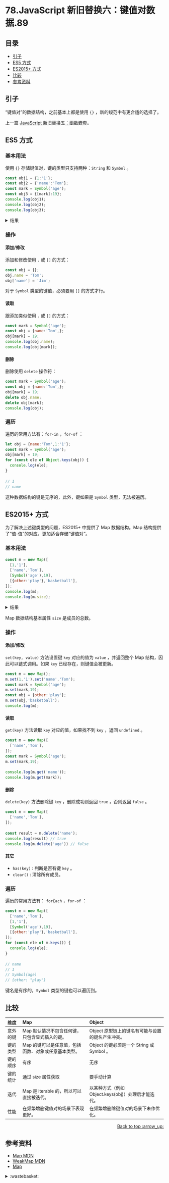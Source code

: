 # 78.JavaScript 新旧替换六：键值对数据.89
## <a name="index"></a> 目录
- [引子](#start)
- [ES5 方式](#es5)
- [ES2015+ 方式](#es2015)
- [比较](#compare)
- [参考资料](#reference)


## <a name="start"></a> 引子
“键值对”的数据结构，之前基本上都是使用 `{}` ，新的规范中有更合适的选择了。

上一篇 [JavaScript 新旧替换五：函数嵌套][url-segment-52]。

## <a name="es5"></a> ES5 方式
### 基本用法
使用 `{}` 存储键值对，键的类型只支持两种：`String` 和 `Symbol` 。
```js
const obj1 = {1:'1'};
const obj2 = {'name':'Tom'};
const mark = Symbol('age');
const obj3 = {[mark]:19};
console.log(obj1);
console.log(obj2);
console.log(obj3);
```
<details>
<summary>结果</summary>

![78-object-base][url-local-1]

上面的 `obj1` 的键名虽然是一个数字，但会被转换为字符串。

</details>

### 操作
#### 添加/修改
添加和修改使用 `.` 或 `[]` 的方式：
```js
const obj = {};
obj.name = 'Tom';
obj['name'] = 'Jim';
```
对于 `Symbol` 类型的键值，必须要用 `[]` 的方式才行。


#### 读取
跟添加类似使用 `.` 或 `[]` 的方式：
```js
const mark = Symbol('age');
const obj = {name:'Tom',};
obj[mark] = 19;
console.log(obj.name);
console.log(obj[mark]);
```

#### 删除
删除使用 `delete` 操作符：
```js
const mark = Symbol('age');
const obj = {name:'Tom',};
obj[mark] = 19;
delete obj.name;
delete obj[mark];
console.log(obj);
```

### 遍历
遍历的常用方法有：`for-in` ，`for-of` ：
```js
let obj = {name:'Tom',1:'1'};
const mark = Symbol('age');
obj[mark] = 19;
for (const ele of Object.keys(obj)) {
  console.log(ele);
}

// 1
// name
```
这种数据结构的键是无序的，此外，键如果是 `Symbol` 类型，无法被遍历。


## <a name="es2015"></a> ES2015+ 方式
为了解决上述键类型的问题，ES2015+ 中提供了 Map 数据结构。Map 结构提供了“值-值”的对应，更加适合存储“键值对”。
### 基本用法
```js
const m = new Map([
  [1,'1'],
  ['name','Tom'],
  [Symbol('age'),19],
  [{other:'play'},'basketball'],
]);
console.log(m);
console.log(m.size);
```

<details>
<summary>结果</summary>

![78-map-base][url-local-2]

</details>

Map 数据结构基本属性 `size` 是成员的总数。

### 操作
#### 添加/修改
`set(key, value)` 方法设置键 `key` 对应的值为 `value` ，并返回整个 Map 结构，因此可以链式调用。如果 `key` 已经存在，则键值会被更新。
```js
const m = new Map();
m.set(1,'1').set('name','Tom');
const mark = Symbol('age');
m.set(mark,19);
const obj = {other:'play'};
m.set(obj,'basketball');
console.log(m);
```

#### 读取
`get(key)` 方法读取 `key` 对应的值，如果找不到 `key` ，返回 `undefined` 。
```js
const m = new Map([
  ['name','Tom'],
]);
const mark = Symbol('age');
m.set(mark,19);

console.log(m.get('name'));
console.log(m.get(mark));
```

#### 删除
`delete(key)` 方法删除键 `key` ，删除成功则返回 `true` ，否则返回 `false` 。
```js
const m = new Map([
  ['name','Tom'],
]);

const result = m.delete('name');
console.log(result) // true
console.log(m.delete('age')) // false

```

#### 其它
- `has(key)` : 判断是否有键 `key` 。
- `clear()` : 清除所有成员。

### 遍历
遍历的常用方法有： `forEach` ，`for-of` ：
```js
const m = new Map([
  ['name','Tom'],
  [1,'1'],
  [Symbol('age'),19],
  [{other:'play'},'basketball'],
]);
for (const ele of m.keys()) {
  console.log(ele);
}

// name
// 1
// Symbol(age)
// {other: "play"}
```
键名是有序的，`Symbol` 类型的键也可以遍历到。


## <a name="compare"></a> 比较
维度 | Map | Object
:------------ | :------------- | :-------------
意外的键 | 	Map 默认情况不包含任何键，只包含显式插入的键。 | Object 原型链上的键名有可能与设置的键名产生冲突。
键的类型 | Map 的键可以是任意值，包括函数、对象或任意基本类型。 | Object 的键必须是一个 String 或 Symbol 。
键的顺序 | 有序 | 无序
键的统计 | 通过 size 属性获取 | 要手动计算
迭代 | Map 是 iterable 的，所以可以直接被迭代。 | 以某种方式（例如 Object.keys(obj)）处理后才能迭代。
性能 | 在频繁增删键值对的场景下表现更好。 | 在频繁增删除键值对的场景下未作优化。

<div align="right"><a href="#index">Back to top :arrow_up:</a></div>


## <a name="reference"></a> 参考资料
- [Map MDN][url-mdn-1]
- [WeakMap MDN][url-mdn-1]
- [Map][url-docs-1]


[url-mdn-1]:https://developer.mozilla.org/zh-CN/docs/Web/JavaScript/Reference/Global_Objects/Map
[url-mdn-2]:https://developer.mozilla.org/zh-CN/docs/Web/JavaScript/Reference/Global_Objects/WeakMap
[url-docs-1]:https://es6.ruanyifeng.com/#docs/set-map#Map

[url-segment-52]:https://github.com/XXHolic/segment/issues/59

[url-local-1]:../images/78/object-base.png
[url-local-2]:../images/78/map-base.png

<details>
<summary>:wastebasket:</summary>

逆向思维。

![78-poster][url-local-poster]

</details>

[url-local-poster]:../images/78/poster.jpg
